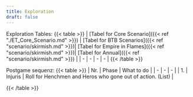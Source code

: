 ```yaml
---
title: Exploration
draft: false
---
```

Exploration Tables:
{{< table >}}
| [Tabel for Core Scenario]({{< ref "./ET_Core_Scenario.md" >}}) | [Tabel for BTB Scenarios]({{< ref "scenario/skirmish.md" >}})| [Tabel for Empire in Flames]({{< ref "scenario/skirmish.md" >}})| [Tabel for Annual]({{< ref "scenario/skirmish.md" >}}) |
| - | - | - | - |
{{< /table >}}

Postgame sequenz:
{{< table >}}
| Nr. | Phase |  What to do |
| - | - | - |
| 1. | Injuris | Roll for Henchmen and Heros who gone out of action. (List) |

{{< /table >}}